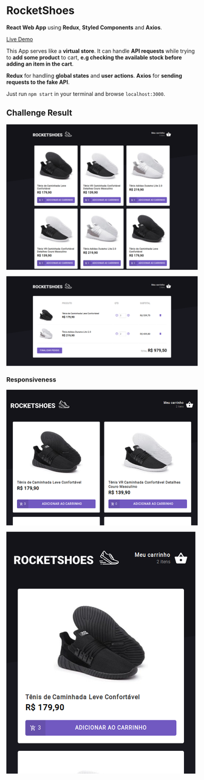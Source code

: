 # RocketShoes

**React Web App** using **Redux**, **Styled Components** and **Axios**.

[Live Demo](https://guilhermerodz-rocketshoes.netlify.com/)

This App serves like a **virtual store**. It can handle **API requests** while trying to **add some product** to cart, **e.g checking the available stock before adding an item in the cart**.

**Redux** for handling **global states** and **user actions**.
**Axios** for **sending requests to the fake API**.

Just run `npm start` in your terminal and browse `localhost:3000`.

## Challenge Result

![Main Screen](assets/main-screen.png)

![Cart Screen](assets/cart-screen.png)

### Responsiveness

![Main Screen 2x](assets/responsive-2x.png)

![Main Screen 1x](assets/responsive-1x.png)
